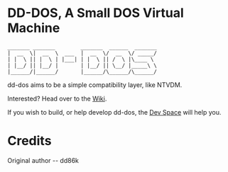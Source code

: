 # DD-DOS, A Small DOS Virtual Machine

```
_______ _______        _______  ______  _______
|  __  \|  __  \  ___  |  __  \/  __  \/ _____/
| |  \ || |  \ | |___| | |  \ || /  \ |\____ \
| |__/ || |__/ |       | |__/ || \__/ |_____\ \
|______/|______/       |______/\______/\______/
```

dd-dos aims to be a simple compatibility layer, like NTVDM.

Interested? Head over to the [Wiki](https://github.com/dd86k/dd-dos/wiki).

If you wish to build, or help develop dd-dos, the [Dev Space](https://github.com/dd86k/dd-dos/wiki/Dev-Space) will help you.

# Credits

Original author -- dd86k